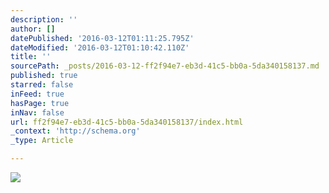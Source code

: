```yaml
---
description: ''
author: []
datePublished: '2016-03-12T01:11:25.795Z'
dateModified: '2016-03-12T01:10:42.110Z'
title: ''
sourcePath: _posts/2016-03-12-ff2f94e7-eb3d-41c5-bb0a-5da340158137.md
published: true
starred: false
inFeed: true
hasPage: true
inNav: false
url: ff2f94e7-eb3d-41c5-bb0a-5da340158137/index.html
_context: 'http://schema.org'
_type: Article

---
```

![](https://the-grid-user-content.s3-us-west-2.amazonaws.com/af4cb53f-6dc8-42f1-9d7b-4b919757a865.png)